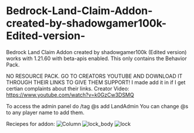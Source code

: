 # Bedrock-Land-Claim-Addon-created-by-shadowgamer100k-Edited-version-
Bedrock Land Claim Addon created by shadowgamer100k (Edited version) works with 1.21.60 with beta-apis enabled.
This only contains the Behavior Pack. 

NO RESOURCE PACK. GO TO CREATORS YOUTUBE AND DOWNLOAD IT THROUGH THEIR LINKS TO GIVE THEM SUPPORT!
I made add it in if I get certian complaints about their links.
Creator Video: https://www.youtube.com/watch?v=k0GzCw3DSMQ

To access the admin panel do /tag @s add LandAdmin
You can change @s to any player name to add them.

Reciepes for addon:
![Column](https://github.com/user-attachments/assets/72baf912-39b7-4758-b5c4-f10923a342b4)
![lock_body](https://github.com/user-attachments/assets/509e2e62-43df-419b-a02c-912c56d7d76f)
![lock](https://github.com/user-attachments/assets/575eafac-7581-4ad6-8da9-c530d464c073)
